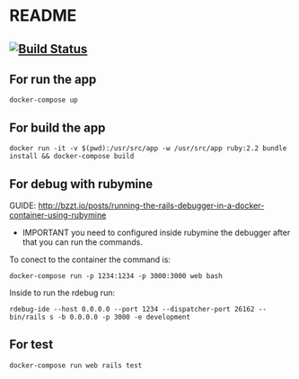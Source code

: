 # README

## [![Build Status](https://travis-ci.org/roseliux/auth-api.svg?branch=master)](https://travis-ci.org/roseliux/auth-api)

## For run the app
```
docker-compose up
```


## For build the app
```
docker run -it -v $(pwd):/usr/src/app -w /usr/src/app ruby:2.2 bundle install && docker-compose build

```

## For debug with rubymine
GUIDE: http://bzzt.io/posts/running-the-rails-debugger-in-a-docker-container-using-rubymine
- IMPORTANT you need to configured inside rubymine the debugger after that you can run the commands.

To conect to the container the command is:
```
docker-compose run -p 1234:1234 -p 3000:3000 web bash
```

Inside to run the rdebug run:
```
rdebug-ide --host 0.0.0.0 --port 1234 --dispatcher-port 26162 -- bin/rails s -b 0.0.0.0 -p 3000 -e development
 ```

## For test
```
docker-compose run web rails test
```
